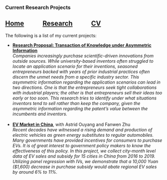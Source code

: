 ### Current Research Projects
## [Home](https://joycelafee.github.io/)&nbsp;&nbsp;&nbsp;&nbsp;&nbsp;&nbsp;&nbsp;&nbsp;&nbsp;&nbsp;&nbsp;&nbsp;[Research](https://joycelafee.github.io/research/)&nbsp;&nbsp;&nbsp;&nbsp;&nbsp;&nbsp;&nbsp;&nbsp;&nbsp;&nbsp;&nbsp;&nbsp;[CV](https://uchicago.box.com/s/zl027bftrn4c3n7avkmc5tx9tucmzbj2)


The following is a list of my current projects:

* **[Research Proposal: Transaction of Knowledge under Asymmetric Information](https://uchicago.box.com/s/0dxd9tfwdsyylgebi6ek5tcpk2a9cdta)**<br />
_Companies increasingly purchase scientific-driven innovations from outside sources. While university-based inventors often struggled to locate an application scenario for their inventions, seasoned entrepreneurs backed with years of prior industrial practices often discern the unmet needs from a specific industry sector. This asymmetric information regarding the application scenarios can lead in two directions. One is that the entrepreneurs seek tight collaborations with industrial players; the other is that entrepreneurs sell their ideas too early or too soon. This research tries to identify under what situations inventors tend to sell rather than keep the company, given the asymmetric information regarding the patent’s value between the incumbents and inventors._<br /><br />
* **[EV Market in China](https://uchicago.box.com/s/nwb7urih84366r5ej1vz0kw4wo27n8ku)**, with Astrid Ouyang and Fanwen Zhu<br />
_Recent decades have witnessed a rising demand and production of electric vehicles as green energy substitutes to regular automobiles. Many governments have provided incentives for consumers to purchase EVs. It is of great interest to government policy makers to know the effectiveness of this policy. In this project, we collect city-month level data of EV sales and subsidy for 15 cities in China from 2016 to 2019. Utilizing panel regression with IVs, we demonstrate that a 10,000 Yuan ($1,600) decrease in purchase subsidy would abate regional EV sales by around 6% to 11%._

